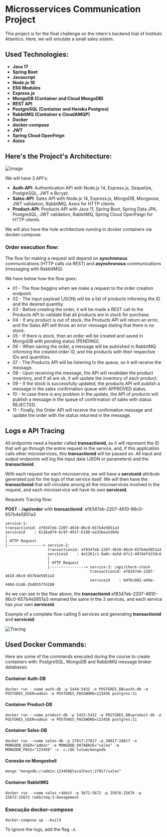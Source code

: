 # Microsservices Communication Project

This project is for the final challenge on the intern's backend trial of Instituto Atlantico.
Here, we will simulate a small sales sistem.

## Used Technologies:

* **Java 17**
* **Spring Boot**
* **Javascript**
* **Node.js 18**
* **ES6 Modules**
* **Express.js**
* **MongoDB (Container and Cloud MongoDB)**
* **REST API**
* **PostgreSQL (Container and Heroku Postgres)**
* **RabbitMQ (Container e CloudAMQP)**
* **Docker**
* **docker-compose**
* **JWT**
* **Spring Cloud OpenFeign**
* **Axios**

## Here's the Project's Architecture:
![image](https://user-images.githubusercontent.com/68878545/191582963-418b899a-b983-413c-b2ec-e69178f49e68.png)

We will have 3 API's:

* **Auth-API**: Authentication API with Node.js 14, Express.js, Sequelize, PostgreSQL, JWT e Bcrypt.
* **Sales-API**: Sales API with Node.js 14, Express.js, MongoDB, Mongoose, JWT validation, RabbitMQ, Axios for HTTP clients.
* **Product-API**: Products API with Java 11, Spring Boot, Spring Data JPA, PostgreSQL, JWT validation, RabbitMQ, Spring Cloud OpenFeign for HTTP clients.

We will also have the hole architecture running in docker containers via docker-compose.

### Order execution flow:

The flow for making a request will depend on **synchronous** communications (HTTP calls via REST) and **asynchronous** communications (messaging with RabbitMQ).

We have below how the flow goes:

* 01 - The flow beggins when we make a request to the order creation endpoint.
* 02 - The input payload (JSON) will be a list of products informing the ID and the desired quantity.
* 03 - Before creating the order, it will be made a REST call to the Products API to validate that all products are in stock for purchase.
* 04 - If any product is out of stock, the Products API will return an error, and the Sales API will throw an error message stating that there is no stock.
* 05 - If there is stock, then an order will be created and saved in MongoDB with pending status (PENDING).
* 06 - When saving the order, a message will be published in RabbitMQ informing the created order ID, and the products with their respective IDs and quantities.
* 07 - The Products API will be listening to the queue, so it will receive the message.
* 08 - Upon receiving the message, the API will revalidate the product inventory, and if all are ok, it will update the inventory of each product.
* 09 - If the stock is successfully updated, the products API will publish a message in the sales confirmation queue with APPROVED status.
* 10 - In case there is any problem in the update, the API of products will publish a message in the queue of confirmation of sales with status REJECTED.
* 11 - Finally, the Order API will receive the confirmation message and update the order with the status returned in the message.

## Logs e API Tracing

All endpoints need a header called **transactionid**, as it will represent the ID that will go through the entire request in the service, and, if this application calls other microservices, this **transactionid** will be passed on. All input and output endpoints will log the input data (JSON or parameters) and the **transactionid**.

With each request for each microservice, we will have a **serviceid** attribute generated just for the logs of that service itself. We will then have the **transactionid** that will circulate among all the microservices involved in the request, and each microservice will have its own **serviceid**.

Requests Tracing flow:

**POST** - **/api/order** with **transactionid**: ef8347eb-2207-4610-86c0-657b4e5851a3

```
service-1:
transactionid: ef8347eb-2207-4610-86c0-657b4e5851a3
serviceid    : 6116a0f4-6c9f-491f-b180-ea31bea2d9de
|
| HTTP Request
|----------------> service-2:
                   transactionid: ef8347eb-2207-4610-86c0-657b4e5851a3
                   serviceid    : 4e1261c1-9a0c-4a5d-bfc2-49744fd159c6
                   |
                   | HTTP Request
                   |----------------> service-3: /api/check-stock
                                      transactionid: ef8347eb-2207-4610-86c0-657b4e5851a3
                                      serviceid    : b4fbc082-a49a-440d-b1d6-2bd0557fd189
```

As we can see in the flow above, the **transactionid** ef8347eb-2207-4610-86c0-657b4e5851a3 remained the same in the 3 services, and each service has
your own **serviceid**.

Example of a complete flow calling 5 services and generating **transactionid** and **serviceid**:

![Tracing](https://user-images.githubusercontent.com/68878545/223541504-08bd7bcd-081c-4e0a-bff9-582cdaf811d2.png)


## Used Docker Commands:

Here are some of the commands executed during the course to create containers with: PostgreSQL, MongoDB and RabbitMQ message broker databases:

#### Container Auth-DB

`docker run --name auth-db -p 5444:5432 -e POSTGRES_DB=auth-db -e POSTGRES_USER=admin -e POSTGRES_PASSWORD=123456 postgres:11`

#### Container Product-DB

`docker run --name product-db -p 5433:5432 -e POSTGRES_DB=product-db -e POSTGRES_USER=admin -e POSTGRES_PASSWORD=123456 postgres:11`

#### Container Sales-DB

`docker run --name sales-db -p 27017:27017 -p 28017:28017 -e MONGODB_USER="admin" -e MONGODB_DATABASE="sales" -e MONGODB_PASS="123456" -v  c:/db tutum/mongodb`

#### Conexão no Mongoshell

`mongo "mongodb://admin:123456@localhost:27017/sales"`

#### Container RabbitMQ

`docker run --name sales_rabbit -p 5672:5672 -p 25676:25676 -p 15672:15672 rabbitmq:3-management`

### Execução docker-compose

`docker-compose up --build`

To ignore the logs, add the flag `-d`.
